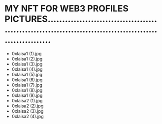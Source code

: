 # MY NFT FOR WEB3 PROFILES PICTURES...........................................................................................................
- 0xlaisa1 (1).jpg
- 0xlaisa1 (2).jpg
- 0xlaisa1 (3).jpg
- 0xlaisa1 (4).jpg
- 0xlaisa1 (5).jpg
- 0xlaisa1 (6).jpg
- 0xlaisa1 (7).jpg
- 0xlaisa1 (8).jpg
- 0xlaisa1 (9).jpg
- 0xlaisa2 (1).jpg
- 0xlaisa2 (2).jpg
- 0xlaisa2 (3).jpg
- 0xlaisa2 (4).jpg
